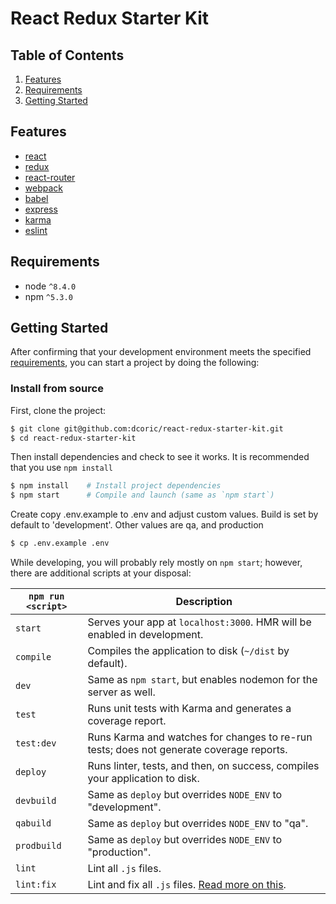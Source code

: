 # React Redux Starter Kit



## Table of Contents
1. [Features](#features)
1. [Requirements](#requirements)
1. [Getting Started](#getting-started)

## Features
* [react](https://github.com/facebook/react)
* [redux](https://github.com/rackt/redux)
* [react-router](https://github.com/rackt/react-router)
* [webpack](https://github.com/webpack/webpack)
* [babel](https://github.com/babel/babel)
* [express](https://github.com/expressjs/express)
* [karma](https://github.com/karma-runner/karma)
* [eslint](http://eslint.org)

## Requirements
* node `^8.4.0`
* npm `^5.3.0`

## Getting Started

After confirming that your development environment meets the specified [requirements](#requirements), you can start a project by doing the following:

### Install from source

First, clone the project:

```bash
$ git clone git@github.com:dcoric/react-redux-starter-kit.git
$ cd react-redux-starter-kit
```

Then install dependencies and check to see it works. It is recommended that you use `npm install`

```bash
$ npm install    # Install project dependencies
$ npm start      # Compile and launch (same as `npm start`)
```

Create copy .env.example to .env and adjust custom values. Build is set by default to 'development'. Other values are qa, and production

```bash
$ cp .env.example .env
```

While developing, you will probably rely mostly on `npm start`; however, there are additional scripts at your disposal:

|`npm run <script>`|Description|
|------------------|-----------|
|`start`|Serves your app at `localhost:3000`. HMR will be enabled in development.|
|`compile`|Compiles the application to disk (`~/dist` by default).|
|`dev`|Same as `npm start`, but enables nodemon for the server as well.|
|`test`|Runs unit tests with Karma and generates a coverage report.|
|`test:dev`|Runs Karma and watches for changes to re-run tests; does not generate coverage reports.|
|`deploy`|Runs linter, tests, and then, on success, compiles your application to disk.|
|`devbuild`|Same as `deploy` but overrides `NODE_ENV` to "development".|
|`qabuild`|Same as `deploy` but overrides `NODE_ENV` to "qa".|
|`prodbuild`|Same as `deploy` but overrides `NODE_ENV` to "production".|
|`lint`|Lint all `.js` files.|
|`lint:fix`|Lint and fix all `.js` files. [Read more on this](http://eslint.org/docs/user-guide/command-line-interface.html#fix).|
